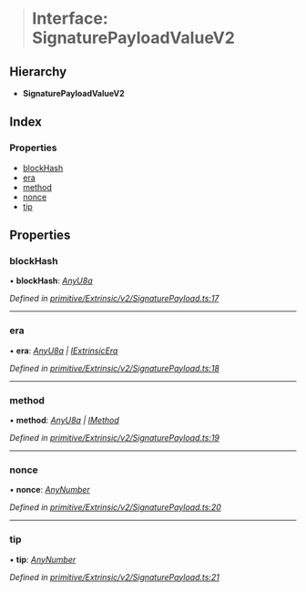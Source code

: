 > # Interface: SignaturePayloadValueV2

## Hierarchy

* **SignaturePayloadValueV2**

## Index

### Properties

* [blockHash](_primitive_extrinsic_v2_signaturepayload_.signaturepayloadvaluev2.md#blockhash)
* [era](_primitive_extrinsic_v2_signaturepayload_.signaturepayloadvaluev2.md#era)
* [method](_primitive_extrinsic_v2_signaturepayload_.signaturepayloadvaluev2.md#method)
* [nonce](_primitive_extrinsic_v2_signaturepayload_.signaturepayloadvaluev2.md#nonce)
* [tip](_primitive_extrinsic_v2_signaturepayload_.signaturepayloadvaluev2.md#tip)

## Properties

###  blockHash

• **blockHash**: *[AnyU8a](../modules/_types_.md#anyu8a)*

*Defined in [primitive/Extrinsic/v2/SignaturePayload.ts:17](https://github.com/polkadot-js/api/blob/43ca02b/packages/types/src/primitive/Extrinsic/v2/SignaturePayload.ts#L17)*

___

###  era

• **era**: *[AnyU8a](../modules/_types_.md#anyu8a) | [IExtrinsicEra](_types_.iextrinsicera.md)*

*Defined in [primitive/Extrinsic/v2/SignaturePayload.ts:18](https://github.com/polkadot-js/api/blob/43ca02b/packages/types/src/primitive/Extrinsic/v2/SignaturePayload.ts#L18)*

___

###  method

• **method**: *[AnyU8a](../modules/_types_.md#anyu8a) | [IMethod](_types_.imethod.md)*

*Defined in [primitive/Extrinsic/v2/SignaturePayload.ts:19](https://github.com/polkadot-js/api/blob/43ca02b/packages/types/src/primitive/Extrinsic/v2/SignaturePayload.ts#L19)*

___

###  nonce

• **nonce**: *[AnyNumber](../modules/_types_.md#anynumber)*

*Defined in [primitive/Extrinsic/v2/SignaturePayload.ts:20](https://github.com/polkadot-js/api/blob/43ca02b/packages/types/src/primitive/Extrinsic/v2/SignaturePayload.ts#L20)*

___

###  tip

• **tip**: *[AnyNumber](../modules/_types_.md#anynumber)*

*Defined in [primitive/Extrinsic/v2/SignaturePayload.ts:21](https://github.com/polkadot-js/api/blob/43ca02b/packages/types/src/primitive/Extrinsic/v2/SignaturePayload.ts#L21)*